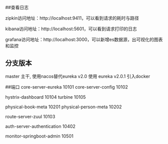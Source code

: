 ##查看日志

zipkin访问地址：http://localhost:9411，可以看到请求的耗时与路径

kibana访问地址：http://localhost:5601，可以看到请求打印的日志

grafana访问地址：http://localhost:3000，可以新增es数据源，出可视化的图表和监控

## 分支版本
master  主干, 使用nacos替代eureka
v2.0  使用 eureka
v2.0.1 引入docker


##端口
core-server-eureka 10101
core-server-config 10102

hystrix-dashboard 10104
turbine 10105

physical-book-meta 10201
physical-person-meta 10202

route-server-zuul 10103

auth-server-authentication 10402

monitor-springboot-admin 10501

